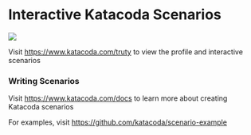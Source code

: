 # Interactive Katacoda Scenarios

[![](http://shields.katacoda.com/katacoda/truty/count.svg)](https://www.katacoda.com/truty "Get your profile on Katacoda.com")

Visit https://www.katacoda.com/truty to view the profile and interactive scenarios

### Writing Scenarios
Visit https://www.katacoda.com/docs to learn more about creating Katacoda scenarios

For examples, visit https://github.com/katacoda/scenario-example
